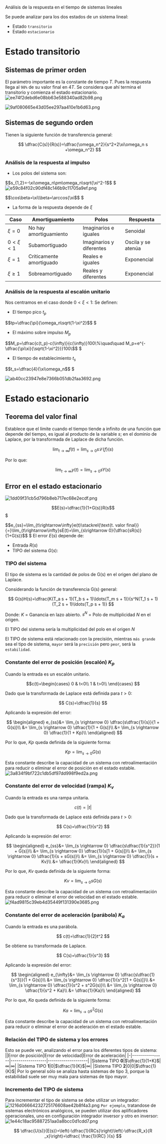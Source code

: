 Análisis de la respuesta en el tiempo de sistemas lineales

Se puede analizar para los dos estados de un sistema lineal:
* Estado `transitorio`
* Estado `estacionario`

# Estado transitorio
## Sistemas de primer orden
El parámetro importante es la constante de tiempo $T$. Pues la respuesta llega al `98%` de su valor final en $4T$. Se considera que ahí termina el transitorio y comienza el estado estacionario.
![ee74f2debd6e08bb63e588340ad82b98.png](../../img/0fbf2bcc31da466881b4cab1a4cab7de.png)

![9af080665e43d05ee297aa410e1b6d63.png](../../img/e6d6cb24dc7341209aa0ae9a30b07ef9.png)

## Sistemas de segundo orden
Tienen la siguiente función de transferencia general:

$$
\dfrac{C(s)}{R(s)}=\dfrac{\omega_n^2}{s^2+2\xi\omega_n s +\omega_n^2}
$$

### Análisis de la respuesta al impulso
* Los polos del sistema son: 

$$s_{1,2}=-\xi\omega_n\pm\omega_n\sqrt{\xi^2-1$$
$
![e59c84f02c90df48c146b9c11705a9ef.png](../../img/1583c3405a03400c8377f1d35c11f64d.png)

$$\cos\beta=\xi\\\beta=\arccos{\xi$$
$
* La forma de la respuesta depende de $\xi$

|Caso|Amortiguamiento|Polos|Respuesta|
|----|---------------|-----|---------|
|$\xi=0$|No hay amortiguamiento|Imaginarios e iguales|Senoidal|
|$0\lt\xi\lt1$|Subamortiguado|Imaginarios y diferentes|Oscila y se atenúa|
|$\xi=1$|Criticamente amortiguado|Reales e iguales|Exponencial|
|$\xi\geq1$|Sobreamortiguado|Reales y diferentes|Exponencial|

### Análisis de la respuesta al escalón unitario
Nos centramos en el caso donde $0\lt\xi\lt1$:
Se definen:
* El tiempo pico $t_p$

$$tp=\dfrac{\pi}{\omega_n\sqrt{1-\xi^2}$$
$
* El máximo sobre impulso $M_p$

$$M_p=\dfrac{c(t_p)-c(\infty)}{c(\infty)}100\%\quad\quad M_p=e^{-\dfrac{\pi\xi}{\sqrt{1-\xi^2}}}100\$$
$
* El tiempo de establecimiento $t_s$

$$t_s=\dfrac{4}{\xi\omega_n$$
$

![ab40cc23947e8e7366b051db2faa3692.png](../../img/8faa8da59e7c4910aa0dfe8dd66bb24d.png)

# Estado estacionario
## Teorema del valor final
Establece que el límite cuando el tiempo tiende a infinito de una función que depende del tiempo, es igual al producto de la variable $s$; en el dominio de Laplace, por la transformada de Laplace de dicha función.

$$
\lim_{t \rightarrow \infty} f(t) = \lim_{s \rightarrow 0} s\mathcal{L}\left\{f\right\}(s)
$$

Por lo que:

$$
\lim_{t \rightarrow \infty} y(t) = \lim_{s \rightarrow 0} sY(s)
$$

## Error en el estado estacionario
![1dd09f31cb5d796b8eb717ec68e2ecdf.png](../../img/14a4fa685bff432db55f2d9227b0fb94.png)

$$E(s)=\dfrac{1}{1+G(s)}R(s$$
$

$$e_{ss}=\lim_{t\rightarrow\infty}e(t)\stackrel{\text{t. valor final}}{=}\lim_{t\rightarrow\infty}sE(t)=\lim_{s\rightarrow 0}{\dfrac{sR(s)}{1+G(s)}$$
$
El error $E(s)$ depende de:
* Entrada $R(s)$
* TIPO del sistema $G(s)$: 
### TIPO del sistema
El tipo de sistema es la cantidad de polos de G(s) en el origen del plano de Laplace.

Considerando la función de transferencia G(s) general:

$$
G(s)H(s)=\dfrac{K(T_a s + 1)(T_b s + 1)\ldots(T_m s + 1)}{s^N(T_1 s + 1)(T_2 s + 1)\ldots(T_p s + 1)}
$$

Donde:
$K$ = Ganancia en lazo abierto.
$s^N$ = Polo de multiplicidad $N$ en el origen.

El TIPO del sistema sería la multiplicidad del polo en el origen $N$

El TIPO de sistema está relacionado con la precisión, mientras `más grande` sea el tipo de sistema, `mayor` será la `precisión` pero `peor`, será la `estabilidad`. 

### Constante del error de posición (escalón) $K_p$
Cuando la entrada es un escalón unitario.

$$c(t)=\begin{cases}
0 & t<0\\
1 & t>0\\
\end{cases}
$$

Dado que la transformada de Laplace está definida para $t>0$:

$$
C(s)=\dfrac{1}{s}
$$

Aplicando la expresión del error:

$$
\begin{aligned}
    e_{ss}&= \lim_{s \rightarrow 0} \dfrac{s\dfrac{1}{s}}{1 + G(s)}\\
    &= \lim_{s \rightarrow 0} \dfrac{1}{1 + G(s)}\\
    &= \lim_{s \rightarrow 0} \dfrac{1}{1 + Kp}\\
\end{aligned}
$$

Por lo que, $Kp$ queda definida de la siguiente forma:

$$
    Kp=\lim_{s \rightarrow 0} G(s)
$$

Esta constante describe la capacidad de un sistema con retroalimentación para reducir o eliminar el error de posición en el estado estable.
![3a834f9bf722c1db5df97dd998f9ed2a.png](../../img/30ad3c889e8845eb8f61c36d56a34808.png)
### Constante del error de velocidad (rampa) $K_v$
Cuando la entrada es una rampa unitaria.

$$
    c(t)=|t|
$$

Dado que la transformada de Laplace está definida para $t>0$:

$$
    C(s)=\dfrac{1}{s^2}
$$

Aplicando la expresión del error:

$$
\begin{aligned}
    e_{ss}&= \lim_{s \rightarrow 0} \dfrac{s\dfrac{1}{s^2}}{1 + G(s)}\\
    &= \lim_{s \rightarrow 0} \dfrac{1}{s[1 + G(s)]}\\
    &= \lim_{s \rightarrow 0} \dfrac{1}{s + sG(s)}\\
    &= \lim_{s \rightarrow 0} \dfrac{1}{s + Kv}\\
    &= \dfrac{1}{Kv}\\
\end{aligned}
$$

Por lo que, $Kv$ queda definida de la siguiente forma:

$$
    Kv=\lim_{s \rightarrow 0} sG(s)
$$


Esta constante describe la capacidad de un sistema con retroalimentación para reducir o eliminar el error de velocidad en el estado estable.
![f4ad9815c39eb4d35449f131390e3685.png](../../img/8df65f5240124720a2a956cfbb72bd35.png)
### Constante del error de aceleración (parábola) $K_a$
Cuando la entrada es una parábola.

$$
    c(t)=\dfrac{1}{2}t^2
$$

Se obtiene su transformada de Laplace.

$$
    C(s)=\dfrac{1}{s^3}
$$

Aplicando la expresión del error:

$$
\begin{aligned}
    e_{\infty}&= \lim_{s \rightarrow 0} \dfrac{s\dfrac{1}{s^3}}{1 + G(s)}\\
    &= \lim_{s \rightarrow 0} \dfrac{1}{s^2[1 + G(s)]}\\
    &= \lim_{s \rightarrow 0} \dfrac{1}{s^2 + s^2G(s)}\\
    &= \lim_{s \rightarrow 0} \dfrac{1}{s^2 + Ka}\\
    &= \dfrac{1}{Ka}\\
\end{aligned}
$$

Por lo que, $Ka$ queda definida de la siguiente forma:

$$
    Ka=\lim_{s \rightarrow 0} s^2G(s)
$$


Esta constante describe la capacidad de un sistema con retroalimentación para reducir o eliminar el error de aceleración en el estado estable.
### Relación del TIPO de sistema y los errores
Esto se puede ver, analizando el error para los diferentes tipos de sistema:
||Error de posición|Error de velocidad|Error de aceleración|
|-|----------------|------------------|--------------------|
|Sistema TIPO **0**|$\dfrac{1}{1+K}$|$\infty$|$\infty$|
|Sistema TIPO **1**|0|$\dfrac{1}{K}$|$\infty$|
|Sistema TIPO **2**|0|0|$\dfrac{1}{K}$|
Por lo general sólo se analiza hasta sistemas de tipo 3, porque la estabilidad suele ser muy mala para sistemas de tipo mayor.

### Incremento del TIPO de sistema
Para incrementar el tipo de sistema se debe utilizar un integrador:
![1216d06664232725176608ae42b8f4a3.png](../../img/b5dc276c6bfa411bac00107fff0f6468.png)
`Por ejemplo`, tratandose de sistemas electrónicos analógicos, se pueden utilizar dos aplificadores operacionales, uno en configuración integrador inversor y otro en inversor:
![1e44c18ac95887251aa0a8bcc0d1cdd7.png](../../img/2a18591837bd4fdea6ed7441d463e265.png)

$$
\dfrac{U(s)}{E(s)}=\left(-\dfrac{1}{RCs}\right)\left(-\dfrac{R_x}{R
_x}\right)=\dfrac{
\frac{1}{RC}
}{s}
$$
